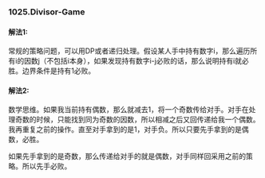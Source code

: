 ### 1025.Divisor-Game

#### 解法1: 
常规的策略问题，可以用DP或者递归处理。假设某人手中持有数字i，那么遍历所有i的因数j（不包括i本身），如果发现持有数字i-j必败的话，那么说明持有i就必胜。边界条件是持有1必败。

#### 解法2:
数学思维。如果我当前持有偶数，那么就减去1，将一个奇数传给对手。对手在处理奇数的时候，只能找到同为奇数的因数，所以相减之后又回传递给我一个偶数。我再重复之前的操作。直至对手拿到的是1，对手负。所以只要先手拿到的是偶数，必胜。

如果先手拿到的是奇数，那么传递给对手的就是偶数，对手同样回采用之前的策略。所以先手必败。
